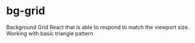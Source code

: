 # bg-grid
Background Grid React that is able to respond to match the viewport size. Working with basic triangle pattern  
